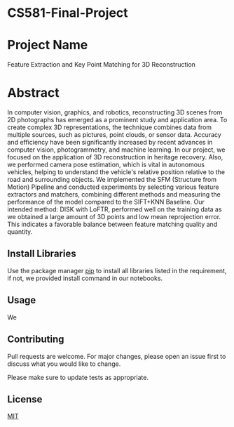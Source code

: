 # CS581-Final-Project

# Project Name

Feature Extraction and Key Point Matching for 3D Reconstruction

# Abstract

In computer vision, graphics, and robotics, reconstructing 3D scenes from 2D photographs has emerged as a prominent study and application area. To create complex 3D representations, the technique combines data from multiple sources, such as pictures, point clouds, or sensor data. Accuracy and efficiency have been significantly increased by recent advances in computer vision, photogrammetry, and machine learning. In our project, we focused on the application of 3D reconstruction in heritage recovery. Also, we performed camera pose estimation, which is vital in autonomous vehicles, helping to understand the vehicle's relative position relative to the road and surrounding objects. We implemented the SFM (Structure from Motion) Pipeline and conducted experiments by selecting various feature extractors and matchers, combining different methods and measuring the performance of the model compared to the SIFT+KNN Baseline. Our intended method: DISK with LoFTR, performed well on the training data as we obtained a large amount of 3D points and low mean reprojection error. This indicates a favorable balance between feature matching quality and quantity.

## Install Libraries

Use the package manager [pip](https://pip.pypa.io/en/stable/) to install all libraries listed in the requirement,
if not, we provided install command in our notebooks.

## Usage

We 

## Contributing

Pull requests are welcome. For major changes, please open an issue first
to discuss what you would like to change.

Please make sure to update tests as appropriate.

## License

[MIT](https://choosealicense.com/licenses/mit/)
